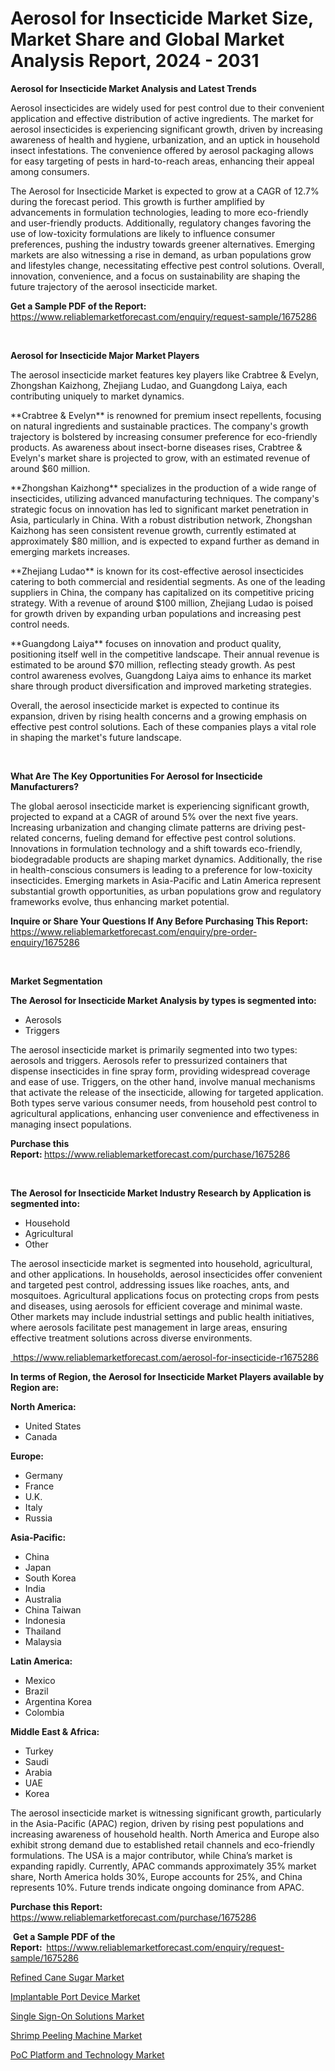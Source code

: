 <p><h1>Aerosol for Insecticide Market Size, Market Share and Global Market Analysis Report, 2024 - 2031</h1></p><p><strong>Aerosol for Insecticide Market Analysis and Latest Trends</strong></p>
<p><p>Aerosol insecticides are widely used for pest control due to their convenient application and effective distribution of active ingredients. The market for aerosol insecticides is experiencing significant growth, driven by increasing awareness of health and hygiene, urbanization, and an uptick in household insect infestations. The convenience offered by aerosol packaging allows for easy targeting of pests in hard-to-reach areas, enhancing their appeal among consumers.</p><p>The Aerosol for Insecticide Market is expected to grow at a CAGR of 12.7% during the forecast period. This growth is further amplified by advancements in formulation technologies, leading to more eco-friendly and user-friendly products. Additionally, regulatory changes favoring the use of low-toxicity formulations are likely to influence consumer preferences, pushing the industry towards greener alternatives. Emerging markets are also witnessing a rise in demand, as urban populations grow and lifestyles change, necessitating effective pest control solutions. Overall, innovation, convenience, and a focus on sustainability are shaping the future trajectory of the aerosol insecticide market.</p></p>
<p><strong>Get a Sample PDF of the Report:&nbsp;</strong> <a href="https://www.reliablemarketforecast.com/enquiry/request-sample/1675286?utm_campaign=1130&utm_medium=2&utm_source=Github&utm_content=ia&utm_term=10102024&utm_id=aerosol-for-insecticide">https://www.reliablemarketforecast.com/enquiry/request-sample/1675286</a></p>
<p>&nbsp;</p>
<p><strong>Aerosol for Insecticide Major Market Players</strong></p>
<p><p>The aerosol insecticide market features key players like Crabtree & Evelyn, Zhongshan Kaizhong, Zhejiang Ludao, and Guangdong Laiya, each contributing uniquely to market dynamics.</p><p>**Crabtree & Evelyn** is renowned for premium insect repellents, focusing on natural ingredients and sustainable practices. The company's growth trajectory is bolstered by increasing consumer preference for eco-friendly products. As awareness about insect-borne diseases rises, Crabtree & Evelyn's market share is projected to grow, with an estimated revenue of around $60 million.</p><p>**Zhongshan Kaizhong** specializes in the production of a wide range of insecticides, utilizing advanced manufacturing techniques. The company's strategic focus on innovation has led to significant market penetration in Asia, particularly in China. With a robust distribution network, Zhongshan Kaizhong has seen consistent revenue growth, currently estimated at approximately $80 million, and is expected to expand further as demand in emerging markets increases.</p><p>**Zhejiang Ludao** is known for its cost-effective aerosol insecticides catering to both commercial and residential segments. As one of the leading suppliers in China, the company has capitalized on its competitive pricing strategy. With a revenue of around $100 million, Zhejiang Ludao is poised for growth driven by expanding urban populations and increasing pest control needs.</p><p>**Guangdong Laiya** focuses on innovation and product quality, positioning itself well in the competitive landscape. Their annual revenue is estimated to be around $70 million, reflecting steady growth. As pest control awareness evolves, Guangdong Laiya aims to enhance its market share through product diversification and improved marketing strategies.</p><p>Overall, the aerosol insecticide market is expected to continue its expansion, driven by rising health concerns and a growing emphasis on effective pest control solutions. Each of these companies plays a vital role in shaping the market's future landscape.</p></p>
<p>&nbsp;</p>
<p><strong>What Are The Key Opportunities For Aerosol for Insecticide Manufacturers?</strong></p>
<p><p>The global aerosol insecticide market is experiencing significant growth, projected to expand at a CAGR of around 5% over the next five years. Increasing urbanization and changing climate patterns are driving pest-related concerns, fueling demand for effective pest control solutions. Innovations in formulation technology and a shift towards eco-friendly, biodegradable products are shaping market dynamics. Additionally, the rise in health-conscious consumers is leading to a preference for low-toxicity insecticides. Emerging markets in Asia-Pacific and Latin America represent substantial growth opportunities, as urban populations grow and regulatory frameworks evolve, thus enhancing market potential.</p></p>
<p><strong>Inquire or Share Your Questions If Any Before Purchasing This Report:</strong> <a href="https://www.reliablemarketforecast.com/enquiry/pre-order-enquiry/1675286?utm_campaign=1130&utm_medium=2&utm_source=Github&utm_content=ia&utm_term=10102024&utm_id=aerosol-for-insecticide">https://www.reliablemarketforecast.com/enquiry/pre-order-enquiry/1675286</a></p>
<p>&nbsp;</p>
<p><strong>Market Segmentation</strong></p>
<p><strong>The Aerosol for Insecticide Market Analysis by types is segmented into:</strong></p>
<p><ul><li>Aerosols</li><li>Triggers</li></ul></p>
<p><p>The aerosol insecticide market is primarily segmented into two types: aerosols and triggers. Aerosols refer to pressurized containers that dispense insecticides in fine spray form, providing widespread coverage and ease of use. Triggers, on the other hand, involve manual mechanisms that activate the release of the insecticide, allowing for targeted application. Both types serve various consumer needs, from household pest control to agricultural applications, enhancing user convenience and effectiveness in managing insect populations.</p></p>
<p><strong>Purchase this Report:&nbsp;</strong><a href="https://www.reliablemarketforecast.com/purchase/1675286?utm_campaign=1130&utm_medium=2&utm_source=Github&utm_content=ia&utm_term=10102024&utm_id=aerosol-for-insecticide">https://www.reliablemarketforecast.com/purchase/1675286</a></p>
<p>&nbsp;</p>
<p><strong>The Aerosol for Insecticide Market Industry Research by Application is segmented into:</strong></p>
<p><ul><li>Household</li><li>Agricultural</li><li>Other</li></ul></p>
<p><p>The aerosol insecticide market is segmented into household, agricultural, and other applications. In households, aerosol insecticides offer convenient and targeted pest control, addressing issues like roaches, ants, and mosquitoes. Agricultural applications focus on protecting crops from pests and diseases, using aerosols for efficient coverage and minimal waste. Other markets may include industrial settings and public health initiatives, where aerosols facilitate pest management in large areas, ensuring effective treatment solutions across diverse environments.</p></p>
<p><a href="https://www.reliablemarketforecast.com/aerosol-for-insecticide-r1675286?utm_campaign=1130&utm_medium=2&utm_source=Github&utm_content=ia&utm_term=10102024&utm_id=aerosol-for-insecticide">&nbsp;https://www.reliablemarketforecast.com/aerosol-for-insecticide-r1675286</a></p>
<p><strong>In terms of Region, the Aerosol for Insecticide Market Players available by Region are:</strong></p>
<p>
    <p> <strong> North America: </strong>
        <ul>
            <li>United States</li>
            <li>Canada</li>
        </ul>
        </p> 
    <p> <strong> Europe: </strong>
        <ul>
            <li>Germany</li>
            <li>France</li>
            <li>U.K.</li>
            <li>Italy</li>
            <li>Russia</li>
        </ul>
        </p> 
    <p> <strong> Asia-Pacific: </strong>
        <ul>
            <li>China</li>
            <li>Japan</li>
            <li>South Korea</li>
            <li>India</li>
            <li>Australia</li>
            <li>China Taiwan</li>
            <li>Indonesia</li>
            <li>Thailand</li>
            <li>Malaysia</li>
        </ul>
        </p> 
    <p> <strong> Latin America: </strong>
        <ul>
            <li>Mexico</li>
            <li>Brazil</li>
            <li>Argentina Korea</li>
            <li>Colombia</li>
        </ul>
        </p> 
    <p> <strong> Middle East & Africa: </strong>
        <ul>
            <li>Turkey</li>
            <li>Saudi</li>
            <li>Arabia</li>
            <li>UAE</li>
            <li>Korea</li>
        </ul>
    </p>
    </p>
<p><p>The aerosol insecticide market is witnessing significant growth, particularly in the Asia-Pacific (APAC) region, driven by rising pest populations and increasing awareness of household health. North America and Europe also exhibit strong demand due to established retail channels and eco-friendly formulations. The USA is a major contributor, while China’s market is expanding rapidly. Currently, APAC commands approximately 35% market share, North America holds 30%, Europe accounts for 25%, and China represents 10%. Future trends indicate ongoing dominance from APAC.</p></p>
<p><strong>Purchase this Report: </strong><a href="https://www.reliablemarketforecast.com/purchase/1675286?utm_campaign=1130&utm_medium=2&utm_source=Github&utm_content=ia&utm_term=10102024&utm_id=aerosol-for-insecticide">https://www.reliablemarketforecast.com/purchase/1675286</a></p>
<p>&nbsp;<strong>Get a Sample PDF of the Report:&nbsp;&nbsp;</strong><a href="https://www.reliablemarketforecast.com/enquiry/request-sample/1675286?utm_campaign=1130&utm_medium=2&utm_source=Github&utm_content=ia&utm_term=10102024&utm_id=aerosol-for-insecticide">https://www.reliablemarketforecast.com/enquiry/request-sample/1675286</a></p>
<p><strong></strong></p>
<p><p><a href="https://issuu.com/reportprime-2/docs/refined-cane-sugar-market-size-2030_6e8858bb4d85de?utm_campaign=1130&utm_medium=2&utm_source=Github&utm_content=ia&utm_term=10102024&utm_id=aerosol-for-insecticide">Refined Cane Sugar Market</a></p><p><a href="https://github.com/brookiqhurne/Market-Research-Report-List-1/blob/main/implantable-port-device-market.md?utm_campaign=1130&utm_medium=2&utm_source=Github&utm_content=ia&utm_term=10102024&utm_id=aerosol-for-insecticide">Implantable Port Device Market</a></p><p><a href="https://www.linkedin.com/pulse/decoding-single-sign-on-solutions-market-signals-growth-y6blf?utm_campaign=1130&utm_medium=2&utm_source=Github&utm_content=ia&utm_term=10102024&utm_id=aerosol-for-insecticide">Single Sign-On Solutions Market</a></p><p><a href="https://github.com/diedrer4btm/Market-Research-Report-List-1/blob/main/shrimp-peeling-machine-market.md?utm_campaign=1130&utm_medium=2&utm_source=Github&utm_content=ia&utm_term=10102024&utm_id=aerosol-for-insecticide">Shrimp Peeling Machine Market</a></p><p><a href="https://www.linkedin.com/pulse/strategic-insights-global-poc-platform-technology-market-6a7zc?utm_campaign=1130&utm_medium=2&utm_source=Github&utm_content=ia&utm_term=10102024&utm_id=aerosol-for-insecticide">PoC Platform and Technology Market</a></p></p>